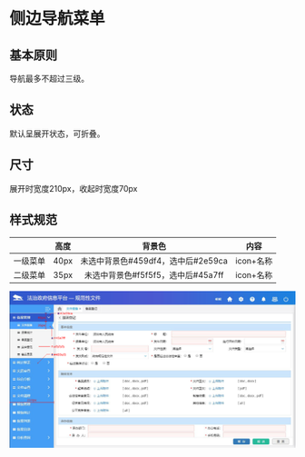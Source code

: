 # 侧边导航菜单

## 基本原则

导航最多不超过三级。

## 状态

默认呈展开状态，可折叠。

## 尺寸

展开时宽度210px，收起时宽度70px

## 样式规范

|          | 高度 |               背景色               |   内容    |
| :------: | :--: | :--------------------------------: | :-------: |
| 一级菜单 | 40px | 未选中背景色#459df4，选中后#2e59ca | icon+名称 |
| 二级菜单 | 35px | 未选中背景色#f5f5f5，选中后#45a7ff | icon+名称 |

![An image](../../images/navInfo.png)


